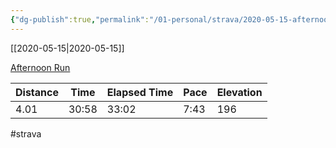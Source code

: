 ```yaml
---
{"dg-publish":true,"permalink":"/01-personal/strava/2020-05-15-afternoon-run/"}
---
```



[[2020-05-15\|2020-05-15]]

[Afternoon Run](https://www.strava.com/activities/3463091523)

| Distance | Time  | Elapsed Time | Pace | Elevation |
| -------- | ----- | ------------ | ---- | --------- |
| 4.01     | 30:58 | 33:02        | 7:43 | 196       |




#strava
